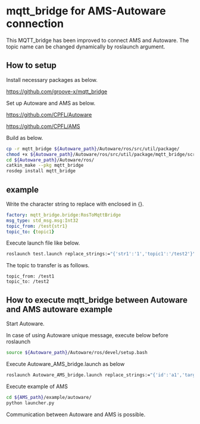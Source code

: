 # mqtt_bridge for AMS-Autoware connection

This MQTT_bridge has been improved to connect AMS and Autoware.
The topic name can be changed dynamically by roslaunch argument.

## How to setup

Install necessary packages as below.

https://github.com/groove-x/mqtt_bridge


Set up Autoware and AMS as below.

https://github.com/CPFL/Autoware

https://github.com/CPFL/AMS

Build as below.

```bash
cp -r mqtt_bridge ${Autoware_path}/Autoware/ros/src/util/package/
chmod +x ${Autoware_path}/Autoware/ros/src/util/package/mqtt_bridge/script/mqtt_bridge_node.py
cd ${Autoware_path}/Autoware/ros/
catkin_make --pkg mqtt_bridge
rosdep install mqtt_bridge
```


## example

Write the character string to replace with enclosed in {}.
```yaml
factory: mqtt_bridge.bridge:RosToMqttBridge
msg_type: std_msg.msg:Int32 
topic_from: /test{str1}
topic_to: {topic1}
```

Execute launch file like below.

```bash
roslaunch test.launch replace_strings:="{'str1':'1','topic1':'/test2'}"
```

The topic to transfer is as follows.

```
topic_from: /test1
topic_to: /test2
```


## How to execute mqtt_bridge between Autoware and AMS autoware example 

Start Autoware.

In case of using Autoware unique message, execute below before roslaunch

```bash
source ${Autoware_path}/Autoware/ros/devel/setup.bash
```

Execute Autoware_AMS_bridge.launch as below

```bash
roslaunch Autoware_AMS_bridge.launch replace_strings:="{'id':'a1','target':'autoware'}"
```

Execute example of AMS

```bash
cd ${AMS_path}/example/autoware/
python launcher.py
```

Communication between Autoware and AMS is possible.
